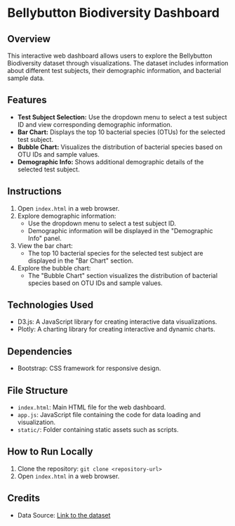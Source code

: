 # Bellybutton Biodiversity Dashboard

## Overview
This interactive web dashboard allows users to explore the Bellybutton Biodiversity dataset through visualizations. The dataset includes information about different test subjects, their demographic information, and bacterial sample data.

## Features
- **Test Subject Selection:** Use the dropdown menu to select a test subject ID and view corresponding demographic information.
- **Bar Chart:** Displays the top 10 bacterial species (OTUs) for the selected test subject.
- **Bubble Chart:** Visualizes the distribution of bacterial species based on OTU IDs and sample values.
- **Demographic Info:** Shows additional demographic details of the selected test subject.

## Instructions
1. Open `index.html` in a web browser.
2. Explore demographic information:
   - Use the dropdown menu to select a test subject ID.
   - Demographic information will be displayed in the "Demographic Info" panel.
3. View the bar chart:
   - The top 10 bacterial species for the selected test subject are displayed in the "Bar Chart" section.
4. Explore the bubble chart:
   - The "Bubble Chart" section visualizes the distribution of bacterial species based on OTU IDs and sample values.

## Technologies Used
- D3.js: A JavaScript library for creating interactive data visualizations.
- Plotly: A charting library for creating interactive and dynamic charts.

## Dependencies
- Bootstrap: CSS framework for responsive design.

## File Structure
- `index.html`: Main HTML file for the web dashboard.
- `app.js`: JavaScript file containing the code for data loading and visualization.
- `static/`: Folder containing static assets such as scripts.

## How to Run Locally
1. Clone the repository: `git clone <repository-url>`
2. Open `index.html` in a web browser.

## Credits
- Data Source: [Link to the dataset](https://2u-data-curriculum-team.s3.amazonaws.com/dataviz-classroom/v1.1/14-Interactive-Web-Visualizations/02-Homework/samples.json)



